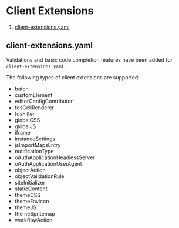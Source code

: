 Client Extensions
=================

1. [client-extensions.yaml](#client-extensionsyaml)

client-extensions.yaml
----------------------

Validations and basic code completion features have been added for `client-extensions.yaml`.

The following types of client extensions are supported:

* batch
* customElement
* editorConfigContributor
* fdsCellRenderer
* fdsFilter
* globalCSS
* globalJS
* iframe
* instanceSettings
* jsImportMapsEntry
* notificationType
* oAuthApplicationHeadlessServer
* oAuthApplicationUserAgent
* objectAction
* objectValidationRule
* siteInitializer
* staticContent
* themeCSS
* themeFavicon
* themeJS
* themeSpritemap
* workflowAction
